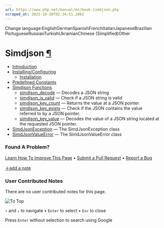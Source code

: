```yaml
---
url: https://www.php.net/manual/en/book.simdjson.php
scraped_at: 2025-10-20T02:34:51.286Z
---
```


Change language:EnglishGermanSpanishFrenchItalianJapaneseBrazilian PortugueseRussianTurkishUkrainianChinese (Simplified)Other

# Simdjson [¶](https://www.php.net/manual/en/book.simdjson.php\#book.simdjson)

- [Introduction](https://www.php.net/manual/en/intro.simdjson.php)
- [Installing/Configuring](https://www.php.net/manual/en/simdjson.setup.php)
  - [Installation](https://www.php.net/manual/en/simdjson.installation.php)
- [Predefined Constants](https://www.php.net/manual/en/simdjson.constants.php)
- [Simdjson Functions](https://www.php.net/manual/en/ref.simdjson.php)
  - [simdjson\_decode](https://www.php.net/manual/en/function.simdjson-decode.php) — Decodes a JSON string
  - [simdjson\_is\_valid](https://www.php.net/manual/en/function.simdjson-is-valid.php) — Check if a JSON string is valid
  - [simdjson\_key\_count](https://www.php.net/manual/en/function.simdjson-key-count.php) — Returns the value at a JSON pointer.
  - [simdjson\_key\_exists](https://www.php.net/manual/en/function.simdjson-key-exists.php) — Check if the JSON contains the value referred to by a JSON pointer.
  - [simdjson\_key\_value](https://www.php.net/manual/en/function.simdjson-key-value.php) — Decodes the value of a JSON string located at the requested JSON pointer.
- [SimdJsonException](https://www.php.net/manual/en/class.simdjsonexception.php) — The SimdJsonException class
- [SimdJsonValueError](https://www.php.net/manual/en/class.simdjsonvalueerror.php) — The SimdJsonValueError class

### Found A Problem?

[Learn How To Improve This Page](https://github.com/php/doc-base/blob/master/README.md "This will take you to our contribution guidelines on GitHub")
•
[Submit a Pull Request](https://github.com/php/doc-en/blob/master/reference/simdjson/book.xml)
•
[Report a Bug](https://github.com/php/doc-en/issues/new?body=From%20manual%20page:%20https:%2F%2Fphp.net%2Fbook.simdjson%0A%0A---)

[＋add a note](https://www.php.net/manual/add-note.php?sect=book.simdjson&repo=en&redirect=https://www.php.net/manual/en/book.simdjson.php)

### User Contributed Notes

There are no user contributed notes for this page.

![To Top](https://www.php.net/images/to-top@2x.png)

`↑` and `↓` to navigate •
`Enter` to select •
`Esc` to close


Press `Enter` without
selection to search using Google